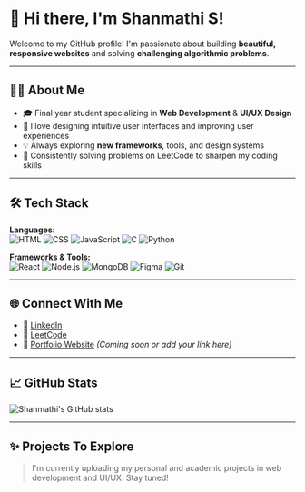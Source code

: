 # 👋 Hi there, I'm Shanmathi S!

Welcome to my GitHub profile! I'm passionate about building **beautiful, responsive websites** and solving **challenging algorithmic problems**.

---

## 👩‍💻 About Me

- 🎓 Final year student specializing in **Web Development** & **UI/UX Design**
- 🎨 I love designing intuitive user interfaces and improving user experiences
- 💡 Always exploring **new frameworks**, tools, and design systems
- 🧠 Consistently solving problems on LeetCode to sharpen my coding skills

---

## 🛠️ Tech Stack

**Languages:**  
![HTML](https://img.shields.io/badge/HTML-E34F26?style=flat&logo=html5&logoColor=white)
![CSS](https://img.shields.io/badge/CSS-1572B6?style=flat&logo=css3&logoColor=white)
![JavaScript](https://img.shields.io/badge/JavaScript-F7DF1E?style=flat&logo=javascript&logoColor=black)
![C](https://img.shields.io/badge/C-00599C?style=flat&logo=c&logoColor=white)
![Python](https://img.shields.io/badge/Python-3776AB?style=flat&logo=python&logoColor=white)

**Frameworks & Tools:**  
![React](https://img.shields.io/badge/React-20232A?style=flat&logo=react&logoColor=61DAFB)
![Node.js](https://img.shields.io/badge/Node.js-339933?style=flat&logo=nodedotjs&logoColor=white)
![MongoDB](https://img.shields.io/badge/MongoDB-4EA94B?style=flat&logo=mongodb&logoColor=white)
![Figma](https://img.shields.io/badge/Figma-F24E1E?style=flat&logo=figma&logoColor=white)
![Git](https://img.shields.io/badge/Git-F05032?style=flat&logo=git&logoColor=white)

---

## 🌐 Connect With Me

- 💼 [LinkedIn](https://www.linkedin.com/in/shanmathi-s-b1518830b/)
- 🧠 [LeetCode](https://leetcode.com/u/shanmathi2006/)
- 🧰 [Portfolio Website](#) *(Coming soon or add your link here)*

---

## 📈 GitHub Stats

![Shanmathi's GitHub stats](https://github-readme-stats.vercel.app/api?username=shanmathi2006&show_icons=true&theme=react)

---

## ✨ Projects To Explore

> I'm currently uploading my personal and academic projects in web development and UI/UX. Stay tuned!


